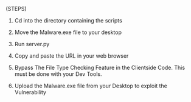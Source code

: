 (STEPS)

1) Cd into the directory containing the scripts

2) Move the Malware.exe file to your desktop 

3) Run server.py

4) Copy and paste the URL in your web browser

5) Bypass The File Type Checking Feature in the Clientside Code. This must be done with your Dev Tools.

6) Upload the Malware.exe file from your Desktop to exploit the Vulnerability 
